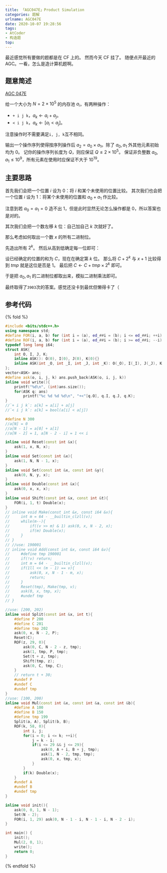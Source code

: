 ```yaml
---
title: 「AGC047E」Product Simulation
categories: 题解
urlname: AGC047E
date: 2020-10-07 19:28:56
tags:
- AtCoder
- 构造题
top:
---
```


最近感觉所有要做的题都是在 CF 上的。
然而今天 CF 挂了。
随便点开最近的 AGC。一看，怎么是造计算机题啊。

## 题意简述

[AGC 047E](https://atcoder.jp/contests/agc047/tasks/agc047_e)

给一个大小为 $N=2\times 10^5$ 的内存池 $a_i$，有两种操作：
- `+ i j k`，$a_k\gets a_i + a_j$。
- `< i j k`，$a_k\gets [a_i < a_j]$。

注意操作时不需要满足`i, j, k`互不相同。

输出一个操作序列使得按序列操作后 $a_2 = a_0\times a_1$。除了 $a_0, a_1$ 外其他元素初始均为 $0$。
记你的操作序列长度为 $Q$，则应保证 $Q\le 2\times 10^5$。
保证非负整数 $a_0,a_1\le 10^9$，所有元素在使用时应保证不大于 $10^{19}$。

<!-- more -->

## 主要思路

首先我们会把一个位置 $i$ 设为 $0$：将 $i$ 和某个未使用的位置比较。
其次我们也会把一个位置 $i$ 设为 $1$：将某个未使用的位置和 $a_0 + a_1$ 作比较。

注意到若 $a_0 = a_1 = 0$ 造不出 $1$，但是此时显然无论怎么操作都是 $0$，所以答案也是对的。

其次我们会把一个数左移 $k$ 位：自己加自己 $k$ 次就好了。

那么考虑如何取出一个数 $x$ 的所有二进制位。

先造出所有 $2^k$。
然后从高到低确定每一位即可：

设已经确定的位置的和为 $C$，现在在确定第 $k$ 位。
那么将 $C + 2^k$ 与 $x + 1$ 比较得到 $tmp$ 就是这位是否是 $1$。
最后把 $C\gets C + tmp\times 2^k$ 即可。

于是把 $a_0, a_1$ 的二进制位都取出来，模拟二进制乘法即可。

最终取得了`3903`次的答案。感觉还没卡到最优但懒得卡了（

## 参考代码

{% fold %}
```cpp
#include <bits/stdc++.h>
using namespace std;
#define FOR(i, a, b) for (int i = (a), ed_##i = (b); i <= ed_##i; ++i)
#define ROF(i, a, b) for (int i = (a), ed_##i = (b); i >= ed_##i; --i)
typedef long long i64;
struct ASK{
    int O, I, J, K;
    inline ASK(): O(0), I(0), J(0), K(0){}
    inline ASK(int _O, int _I, int _J, int _K): O(_O), I(_I), J(_J), K(_K){}
};
vector<ASK> ans;
#define ask(o, i, j, k) ans.push_back(ASK(o, i, j, k))
inline void write(){
    printf("%d\n", (int)ans.size());
    for(ASK q: ans)
        printf("%c %d %d %d\n", "+<"[q.O], q.I, q.J, q.K);
}
//`+ i j k`: a[k] = a[i] + a[j]
//`< i j k`: a[k] = bool(a[i] < a[j])

#define N 300
//a[N] = 0
//a[N - 1] = a[0] + a[1]
//a[N - 2] = 1, a[N - 2 - i] = 1 << i

inline void Reset(const int &x){
    ask(1, x, N, x);
}
inline void Set(const int &x){
    ask(1, N, N - 1, x);
}
inline void Set(const int &x, const int &y){
    ask(0, N, y, x);
}
inline void Double(const int &x){
    ask(0, x, x, x);
}
inline void Shift(const int &x, const int &t){
    FOR(i, 1, t) Double(x);
}
// inline void Make(const int &x, const i64 &v){
//     int m = 64 - __builtin_clzll(v);
//     while(m--){
//         if((v >> m) & 1) ask(0, x, N - 2, x);
//         if(m) Double(x);
//     }
// }
// //use: 190001
// inline void Add(const int &x, const i64 &v){
//     #define tmp 190001
//     if(!v) return;
//     int m = 64 - __builtin_clzll(v);
//     if(1ll << (m - 1) == v){
//         ask(0, x, N - 1 - m, x);
//         return;
//     }
//     Reset(tmp), Make(tmp, v);
//     ask(0, x, tmp, x);
//     #undef tmp
// }

//use: [200, 202)
inline void Split(const int &x, int t){
    #define P 200
    #define C 201
    #define tmp 202
    ask(0, x, N - 2, P);
    Reset(C);
    ROF(z, 29, 0){
        ask(0, C, N - 2 - z, tmp);
        ask(1, tmp, P, tmp);
        Set(t + z, tmp);
        Shift(tmp, z);
        ask(0, C, tmp, C);
    }
    // return t + 30;
    #undef P
    #undef C
    #undef tmp
}
//use: [100, 200)
inline void Mul(const int &x, const int &a, const int &b){
    #define A 100
    #define B 150
    #define tmp 199
    Split(a, A), Split(b, B);
    ROF(k, 58, 0){
        int i, j;
        for(i = 0; i <= k; ++i){
            j = k - i;
            if(i <= 29 && j <= 29){
                ask(0, A + i, B + j, tmp);
                ask(1, N - 2, tmp, tmp);
                ask(0, x, tmp, x);
            }
        }
        if(k) Double(x);
    }
    #undef A
    #undef B
    #undef tmp
}

inline void init(){
    ask(0, 0, 1, N - 1);
    Set(N - 2);
    FOR(i, 1, 29) ask(0, N - 1 - i, N - 1 - i, N - 2 - i);
}

int main() {
    init();
    Mul(2, 0, 1);
    write();
    return 0;
}
```
{% endfold %}